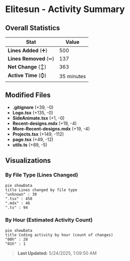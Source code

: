 # Elitesun - Activity Summary 

## Overall Statistics

| Stat                   | Value                                                             |
| ---------------------- | ----------------------------------------------------------------- |
| **Lines Added** (➕)   | 500                                          |
| **Lines Removed** (➖) | 137                                        |
| **Net Change** (↕)    | 363                |
| **Active Time** (⌚)   | 35 minutes |


## Modified Files
- **.gitignore** (+39, -0)
- **Logo.tsx** (+135, -0)
- **SideAnimate.tsx** (+1, -0)
- **Recent-designs.mdx** (+19, -4)
- **More-Recent-designs.mdx** (+19, -4)
- **Projects.tsx** (+149, -112)
- **page.tsx** (+49, -12)
- **utils.ts** (+89, -5)

## Visualizations

### By File Type (Lines Changed)

```mermaid
pie showData
title Lines changed by file type
"unknown" : 39
".tsx" : 458
".mdx" : 46
".ts" : 94
```

### By Hour (Estimated Activity Count)

```mermaid
pie showData
title Coding activity by hour (count of changes)
"00h" : 28
"01h" : 1
```


> **Last Updated:** 5/24/2025, 1:09:50 AM